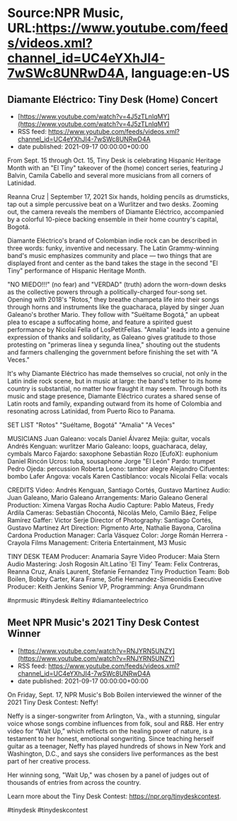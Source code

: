 # Source:NPR Music, URL:https://www.youtube.com/feeds/videos.xml?channel_id=UC4eYXhJI4-7wSWc8UNRwD4A, language:en-US

## Diamante Eléctrico: Tiny Desk (Home) Concert
 - [https://www.youtube.com/watch?v=4J5zTLnIqMY](https://www.youtube.com/watch?v=4J5zTLnIqMY)
 - RSS feed: https://www.youtube.com/feeds/videos.xml?channel_id=UC4eYXhJI4-7wSWc8UNRwD4A
 - date published: 2021-09-17 00:00:00+00:00

From Sept. 15 through Oct. 15, Tiny Desk is celebrating Hispanic Heritage Month with an "El Tiny" takeover of the (home) concert series, featuring J Balvin, Camila Cabello and several more musicians from all corners of Latinidad. 

Reanna Cruz | September 17, 2021
Six hands, holding pencils as drumsticks, tap out a simple percussive beat on a Wurlitzer and two desks. Zooming out, the camera reveals the members of Diamante Eléctrico, accompanied by a colorful 10-piece backing ensemble in their home country's capital, Bogotá.

Diamante Eléctrico's brand of Colombian indie rock can be described in three words: funky, inventive and necessary. The Latin Grammy-winning band's music emphasizes community and place — two things that are displayed front and center as the band takes the stage in the second "El Tiny" performance of Hispanic Heritage Month.

"NO MIEDO!!!" (no fear) and "VERDAD" (truth) adorn the worn-down desks as the collective powers through a politically-charged four-song set. Opening with 2018's "Rotos," they breathe champeta life into their songs through horns and instruments like the guacharaca, played by singer Juan Galeano's brother Mario. They follow with "Suéltame Bogotá," an upbeat plea to escape a suffocating home, and feature a spirited guest performance by Nicolai Fella of LosPetitFellas. "Amalia" leads into a genuine expression of thanks and solidarity, as Galeano gives gratitude to those protesting on "primeras línea y segunda línea," shouting out the students and farmers challenging the government before finishing the set with "A Veces."

It's why Diamante Eléctrico has made themselves so crucial, not only in the Latin indie rock scene, but in music at large: the band's tether to its home country is substantial, no matter how fraught it may seem. Through both its music and stage presence, Diamante Eléctrico curates a shared sense of Latin roots and family, expanding outward from its home of Colombia and resonating across Latinidad, from Puerto Rico to Panama.

SET LIST
"Rotos"
"Suéltame, Bogotá"
"Amalia"
"A Veces"

MUSICIANS
Juan Galeano: vocals
Daniel Álvarez Mejía: guitar, vocals
Andrés Kenguan: wurlitzer
Mario Galeano: loops, guacharaca, delay, cymbals
Marco Fajardo: saxophone
Sebastián Rozo [EufoX]: euphonium
Daniel Rincón Ucros: tuba, sousaphone
Jorge "El León" Pardo: trumpet
Pedro Ojeda: percussion
Roberta Leono: tambor alegre
Alejandro Cifuentes: bombo
Lafer Angova: vocals
Karen Castiblanco: vocals
Nicolai Fella: vocals

CREDITS
Video: Andrés Kenguan, Santiago Cortés, Gustavo Martínez
Audio: Juan Galeano, Mario Galeano
Arrangements: Mario Galeano
General Production: Ximena Vargas Rocha
Audio Capture: Pablo Mateus, Fredy Ardila
Cameras: Sebastián Chocontá, Nicolás Melo, Camilo Báez, Felipe Ramírez
Gaffer: Victor Serje
Director of Photography: Santiago Cortés, Gustavo Martínez
Art Direction: Pigmento Arte, Nathalie Bayona, Carolina Cardona
Production Manager: Carla Vásquez
Color: Jorge Román Herrera - Crayola Films
Management: Criteria Entertainment, M3 Music

TINY DESK TEAM
Producer: Anamaria Sayre
Video Producer: Maia Stern
Audio Mastering: Josh Rogosin
Alt.Latino 'El Tiny' Team: Felix Contreras, Reanna Cruz, Anaïs Laurent, Stefanie Fernandez
Tiny Production Team: Bob Boilen, Bobby Carter, Kara Frame, Sofie Hernandez-Simeonidis
Executive Producer: Keith Jenkins
Senior VP, Programming: Anya Grundmann

#nprmusic #tinydesk #eltiny #diamanteelectrico

## Meet NPR Music's 2021 Tiny Desk Contest Winner
 - [https://www.youtube.com/watch?v=RNJYRN5UNZY](https://www.youtube.com/watch?v=RNJYRN5UNZY)
 - RSS feed: https://www.youtube.com/feeds/videos.xml?channel_id=UC4eYXhJI4-7wSWc8UNRwD4A
 - date published: 2021-09-17 00:00:00+00:00

On Friday, Sept. 17, NPR Music's Bob Boilen interviewed the winner of the 2021 Tiny Desk Contest: Neffy!  

Neffy is a singer-songwriter from Arlington, Va., with a stunning, singular voice whose songs combine influences from folk, soul and R&B. Her entry video for “Wait Up,” which reflects on the healing power of nature, is a testament to her honest, emotional songwriting. Since teaching herself guitar as a teenager, Neffy has played hundreds of shows in New York and Washington, D.C., and says she considers live performances as the best part of her creative process.

Her winning song, "Wait Up," was chosen by a panel of judges out of thousands of entries from across the country.

Learn more about the Tiny Desk Contest: https://npr.org/tinydeskcontest.

#tinydesk #tinydeskcontest

